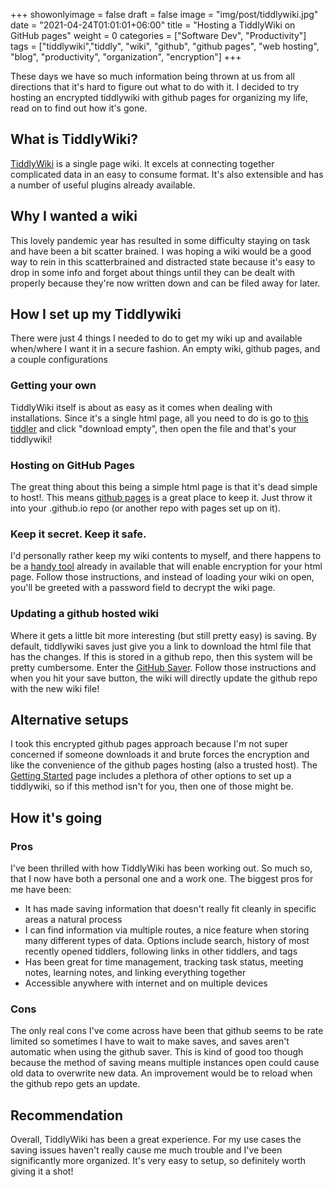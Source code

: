 +++
showonlyimage = false
draft = false
image = "img/post/tiddlywiki.jpg"
date = "2021-04-24T01:01:01+06:00"
title = "Hosting a TiddlyWiki on GitHub pages"
weight = 0
categories = ["Software Dev", "Productivity"]
tags = ["tiddlywiki","tiddly", "wiki", "github", "github pages", "web hosting", "blog", "productivity", "organization", "encryption"]
+++

These days we have so much information being thrown at us from all directions that it's hard to figure out what to do with it. I decided to try hosting an encrypted tiddlywiki with github pages for organizing my life, read on to find out how it's gone.
<!--more-->
## What is TiddlyWiki?
[TiddlyWiki](https://tiddlywiki.com/) is a single page wiki. It excels at connecting together complicated 
data in an easy to consume format. It's also extensible and has a number of useful plugins already available.
## Why I wanted a wiki
This lovely pandemic year has resulted in some difficulty staying on task and have been a bit scatter brained. I was hoping a wiki would be a good way to rein in this scatterbrained and distracted state because it's easy to drop in some info and forget about things until they can be dealt with properly because they're now written down and can be filed away for later.
## How I set up my Tiddlywiki
There were just 4 things I needed to do to get my wiki up and available when/where I want it in a secure fashion. An empty wiki, github pages, and a couple configurations
### Getting your own
TiddlyWiki itself is about as easy as it comes when dealing with installations. Since it's a single html page, all you need to do is go to [this tiddler](https://tiddlywiki.com/#GettingStarted) and click "download empty", then open the file and that's your tiddlywiki!
### Hosting on GitHub Pages
The great thing about this being a simple html page is that it's dead simple to host!. This means [github pages](https://pages.github.com/) is a great place to keep it. Just throw it into your <username>.github.io repo (or another repo with pages set up on it).
### Keep it secret. Keep it safe.
I'd personally rather keep my wiki contents to myself, and there happens to be a [handy tool](https://tiddlywiki.com/static/Encryption.html) already in available that will enable encryption for your html page. Follow those instructions, and instead of loading your wiki on open, you'll be greeted with a password field to decrypt the wiki page.
### Updating a github hosted wiki
Where it gets a little bit more interesting (but still pretty easy) is saving. By default, tiddlywiki saves just give you a link to download the html file that has the changes. If this is stored in a github repo, then this system will be pretty cumbersome. Enter the [GitHub Saver](https://tiddlywiki.com/static/Saving%2520to%2520a%2520Git%2520service.html). Follow those instructions and when you hit your save button, the wiki will directly update the github repo with the new wiki file!
## Alternative setups
I took this encrypted github pages approach because I'm not super concerned if someone downloads it and brute forces the encryption and like the convenience of the github pages hosting (also a trusted host). The [Getting Started](https://tiddlywiki.com/#GettingStarted) page includes a plethora of other options to set up a tiddlywiki, so if this method isn't for you, then one of those might be.

## How it's going
### Pros
I've been thrilled with how TiddlyWiki has been working out. So much so, that I now have both a personal one and a work one. The biggest pros for me have been:
* It has made saving information that doesn't really fit cleanly in specific areas a natural process
* I can find information via multiple routes, a nice feature when storing many different types of data. Options include search, history of most recently opened tiddlers, following links in other tiddlers, and tags
* Has been great for time management, tracking task status, meeting notes, learning notes, and linking everything together
* Accessible anywhere with internet and on multiple devices
### Cons
The only real cons I've come across have been that github seems to be rate limited so sometimes I have to wait to make saves, and saves aren't automatic when using the github saver. This is kind of good too though because the method of saving means multiple instances open could cause old data to overwrite new data. An improvement would be to reload when the github repo gets an update.

## Recommendation
Overall, TiddlyWiki has been a great experience. For my use cases the saving issues haven't really cause me much trouble and I've been significantly more organized. It's very easy to setup, so definitely worth giving it a shot!
